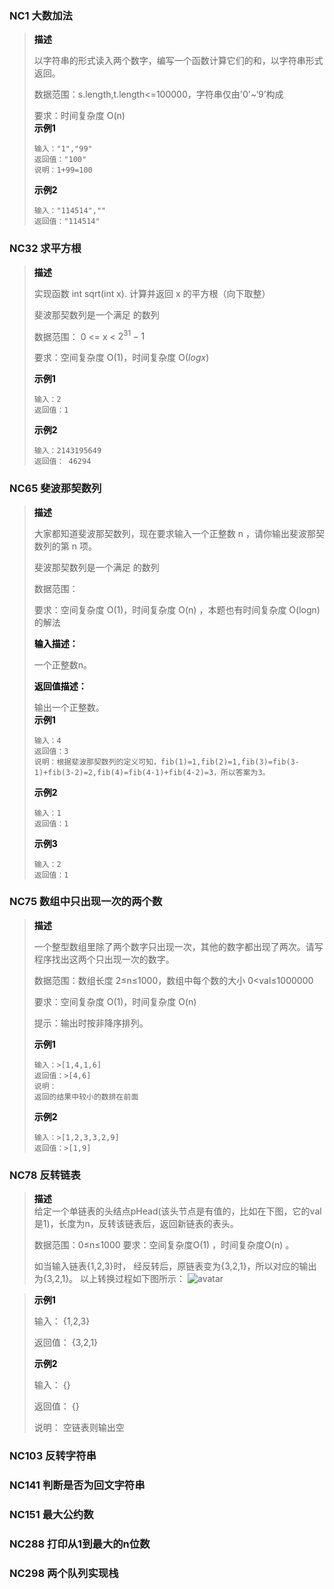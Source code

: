 ### NC1 大数加法

> <font color='black'>**描述**</font>
>
> 以字符串的形式读入两个数字，编写一个函数计算它们的和，以字符串形式返回。
>
> 数据范围：s.length,t.length<=100000，字符串仅由'0'~‘9’构成
>
> 要求：时间复杂度 O(n)<br/>
><font color='black'>**示例1**</font>
>
>```
>输入："1","99"
>返回值："100"
>说明：1+99=100 
>```
>
><font color='black'>**示例2**</font>
>
>```
>输入："114514",""
>返回值："114514"
>```



### NC32 求平方根

> <font color='black'>**描述**</font>
>
> 实现函数 int sqrt(int x).
> 计算并返回 x 的平方根（向下取整）
>
> 斐波那契数列是一个满足 的数列
>
> 数据范围： 0 <= x < $2^{31}-1$
>
> 要求：空间复杂度 O(1)，时间复杂度 O($logx$)
>
>
> <font color='black'>**示例1**</font>
>
> ```
> 输入：2
> 返回值：1
> ```
> <font color='black'>**示例2**</font>
>
> ```
> 输入：2143195649
> 返回值： 46294
> ```



### NC65 斐波那契数列

> <font color='black'>**描述**</font>
>
> 大家都知道斐波那契数列，现在要求输入一个正整数 n ，请你输出斐波那契数列的第 n 项。
>
> 斐波那契数列是一个满足 的数列
>
> 数据范围：
>
> 要求：空间复杂度 O(1)，时间复杂度 O(n) ，本题也有时间复杂度 O(logn)的解法<br/>
>
> <font color='black'>**输入描述：**</font>
>
> 一个正整数n。
>
> <font color='black'>**返回值描述：**</font>
>
> 输出一个正整数。<br/>
> <font color='black'>**示例1**</font>
>
> ```
> 输入：4
> 返回值：3
> 说明：根据斐波那契数列的定义可知，fib(1)=1,fib(2)=1,fib(3)=fib(3-1)+fib(3-2)=2,fib(4)=fib(4-1)+fib(4-2)=3，所以答案为3。   
> ```
> <font color='black'>**示例2**</font>
>
> ```
> 输入：1
> 返回值：1   
> ```
> <font color='black'>**示例3**</font>
>
> ```
> 输入：2
> 返回值：1   
> ```

### NC75 数组中只出现一次的两个数

> <font color='black'>**描述**</font>
>
> 一个整型数组里除了两个数字只出现一次，其他的数字都出现了两次。请写程序找出这两个只出现一次的数字。
>
> 数据范围：数组长度 2≤n≤1000，数组中每个数的大小 0<val≤1000000
>
> 要求：空间复杂度 O(1)，时间复杂度 O(n)
>
> 提示：输出时按非降序排列。
>
> <font color='black'>**示例1**</font>
> ```
> 输入：>[1,4,1,6]
> 返回值：>[4,6]
> 说明：
> 返回的结果中较小的数排在前面    
> ```
> <font color='black'>**示例2**</font>
> ```
> 输入：>[1,2,3,3,2,9]
> 返回值：>[1,9]
> ```

### NC78 反转链表
> <font color='black'>**描述**</font><br/>
> 给定一个单链表的头结点pHead(该头节点是有值的，比如在下图，它的val是1)，长度为n，反转该链表后，返回新链表的表头。
> 
> 数据范围：0≤n≤1000
> 要求：空间复杂度O(1) ，时间复杂度O(n) 。
> 
> 如当输入链表{1,2,3}时，
> 经反转后，原链表变为{3,2,1}，所以对应的输出为{3,2,1}。
> 以上转换过程如下图所示：
> ![avatar](https://uploadfiles.nowcoder.com/images/20211014/423483716_1634206291971/4A47A0DB6E60853DEDFCFDF08A5CA249)

> <font color='black'>**示例1**</font>
>
> 输入：
> {1,2,3}
>
> 返回值：
> {3,2,1}
>
> <font color='black'>**示例2**</font>
>
> 输入：
> {}
> 
> 返回值：
> {}
> 
> 说明：
> 空链表则输出空    

### NC103 反转字符串



### NC141 判断是否为回文字符串



### NC151 最大公约数



### NC288 打印从1到最大的n位数



### NC298 两个队列实现栈

